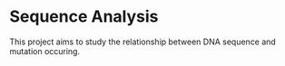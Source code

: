 # Sequence Analysis

This project aims to study the relationship between DNA sequence and mutation occuring.
